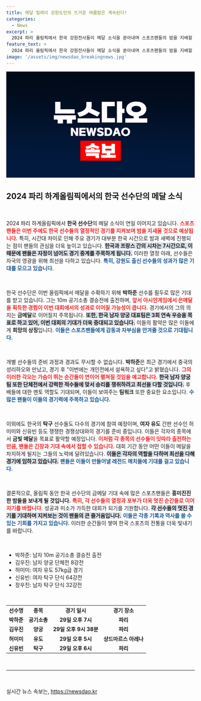 ```yaml
---
title: 메달 릴레이 강원도민의 뜨거운 여름밤은 계속된다!
categories:
  - News
excerpt: >
  2024 파리 올림픽에서 한국 강원전사들이 메달 소식을 쏟아내며 스포츠팬들의 밤을 지배할 예정이다. 박하준의 은메달에 이어 양궁 남자팀도 금메달을 정조준, 긴장감 넘치는 경기들이 한국시간 새벽에 펼쳐진다!
feature_text: >
  2024 파리 올림픽에서 한국 강원전사들이 메달 소식을 쏟아내며 스포츠팬들의 밤을 지배할 예정이다. 박하준의 은메달에 이어 양궁 남자팀도 금메달을 정조준, 긴장감 넘치는 경기들이 한국시간 새벽에 펼쳐진다!
image: '/assets/img/newsdao_breakingnews.jpg'
---
```


<p><img src="/assets/img/newsdao_breakingnews.jpg" alt="flaretime 속보" /></p>

<h2 data-ke-size="size26">2024 파리 하계올림픽에서의 한국 선수단의 메달 소식</h2>

<p data-ke-size="size16">&nbsp;</p>  

<p>2024 파리 하계올림픽에서 <strong>한국 선수단</strong>의 메달 소식이 연일 이어지고 있습니다. <b><span style="color: #ee2323;">스포츠팬들은 이번 주에도 한국 선수들의 열정적인 경기를 지켜보며 밤을 지새울 것으로 예상됩니다.</span></b> 특히, 시간대 차이로 인해 주요 경기가 대부분 한국 시간으로 밤과 새벽에 진행되는 점이 팬들의 관심을 더욱 높이고 있습니다. <b><span style="background-color: #21538527;">한국과 프랑스 간의 시차는 7시간으로, 이 때문에 팬들은 자정이 넘어도 경기 중계를 주목하게 됩니다.</span></b> 이러한 열정 아래, 선수들은 자국의 영광을 위해 최선을 다하고 있습니다. <b><span style="color: #1a5490;">특히, 강원도 출신 선수들의 성과가 많은 기대를 모으고 있습니다.</span></b></p>

<p data-ke-size="size16">&nbsp;</p>  

<p>한국 선수단은 이번 올림픽에서 메달을 수확하기 위해 <strong>박하준</strong> 선수를 필두로 많은 기대를 받고 있습니다. 그는 10m 공기소총 결승전에 출전하며, <b><span style="color: #ee2323;">앞서 아시안게임에서 은메달을 획득한 경험이 이번 대회에서의 성과로 이어질 가능성이 큽니다.</span></b> 경기에서의 그의 의지는 <strong>금메달</strong>로 이어질지 주목됩니다. <b><span style="background-color: #21538527;">또한, 한국 남자 양궁 대표팀은 3회 연속 우승을 목표로 하고 있어, 이번 대회의 기대가 더욱 증대되고 있습니다.</span></b> 이들의 활약은 많은 이들에게 <strong>희망의 상징</strong>입니다. <b><span style="color: #1a5490;">이들은 스포츠팬들에게 감동과 자부심을 안겨줄 것으로 기대됩니다.</span></b></p>

<p data-ke-size="size16">&nbsp;</p>  

<p>개별 선수들의 준비 과정과 경과도 무시할 수 없습니다. <strong>박하준</strong>은 최근 경기에서 중국의 성리하오와 만났고, 경기 후 "이번에는 개인전에서 설욕하고 싶다"고 밝혔습니다. <b><span style="color: #ee2323;">그의 이러한 각오는 가슴이 뛰는 순간들이 연이어 펼쳐질 것임을 예고합니다.</span></b> <b><span style="background-color: #21538527;">한국 남자 양궁팀 또한 단체전에서 강력한 적수들에 맞서 승리를 쟁취하려고 최선을 다할 것입니다.</span></b> 후배들에 대한 멘토 역할도 기대되며, 이들이 보여주는 <strong>팀워크</strong> 또한 중요한 요소입니다. <b><span style="color: #1a5490;">수많은 팬들이 이들의 경기력에 주목하고 있습니다.</span></b></p>

<p data-ke-size="size16">&nbsp;</p>  

<p>이외에도 한국의 <strong>탁구</strong> 선수들도 다수의 경기에 참여 예정이며, <strong>여자 유도</strong> 간판 선수인 허미미와 신유빈 등도 쟁쟁한 경쟁상대와의 경기를 준비 중입니다. 이들은 각자의 종목에서 <strong>금빛 메달</strong>을 목표로 활약할 예정입니다. <b><span style="color: #ee2323;">이처럼 각 종목의 선수들이 잇따라 출전하는 만큼, 팬들은 긴장과 기대 속에서 접할 수 있습니다.</span></b> 대회 기간 동안 어떤 이들이 메달을 차지하게 될지는 그들의 노력에 달려있습니다. <b><span style="background-color: #21538527;">이들은 각자의 역할을 다하며 최선을 다해 경기에 임하고 있습니다.</span></b> <b><span style="color: #1a5490;">팬들은 이들이 만들어낼 레전드 매치들에 기대를 걸고 있습니다.</span></b></p>

<p data-ke-size="size16">&nbsp;</p>  

<p>결론적으로, 올림픽 동안 한국 선수단의 금메달 기대 속에 많은 스포츠팬들은 <strong>흥미진진한 밤들을 보내게 될 것입니다.</strong> <b><span style="color: #ee2323;">특히, 각 선수들의 열정과 포부가 더욱 멋진 순간들로 이어지기를 바랍니다.</span></b> 성공과 미소가 가득한 대회가 되기를 기원합니다. <b><span style="background-color: #21538527;">각 선수들의 멋진 경기를 기대하며 지켜보는 것이 팬들의 큰 즐거움입니다.</span></b> <b><span style="color: #1a5490;">이들은 각종 기록과 역사를 쓸 수 있는 기회를 가지고 있습니다.</span></b> 이러한 순간들이 쌓여 한국 스포츠의 전통을 더욱 빛내기를 바랍니다. </p>

<p data-ke-size="size16">&nbsp;</p>  

<ul>
<li>박하준: 남자 10m 공기소총 결승전 출전</li>
<li>김우진: 남자 양궁 단체전 8강전</li>
<li>허미미: 여자 유도 57kg급 경기</li>
<li>신유빈: 여자 탁구 단식 64강전</li>
<li>장우진: 남자 탁구 단식 32강전</li>
</ul>

<p data-ke-size="size16">&nbsp;</p>

<table style="width: 100%; border-collapse: collapse;">
    <tr>
        <td style="text-align: center; height: 17px;"><b>선수명</b></td>
        <td style="text-align: center; height: 17px;"><b>종목</b></td>
        <td style="text-align: center; height: 17px;"><b>경기 일시</b></td>
        <td style="text-align: center; height: 17px;"><b>경기 장소</b></td>
    </tr>
    <tr>
        <td style="text-align: center; height: 17px;"><b>박하준</b></td>
        <td style="text-align: center; height: 17px;"><b>공기소총</b></td>
        <td style="text-align: center; height: 17px;"><b>29일 오후 7시</b></td>
        <td style="text-align: center; height: 17px;"><b>파리</b></td>
    </tr>
    <tr>
        <td style="text-align: center; height: 17px;"><b>김우진</b></td>
        <td style="text-align: center; height: 17px;"><b>양궁</b></td>
        <td style="text-align: center; height: 17px;"><b>29일 오후 9시 38분</b></td>
        <td style="text-align: center; height: 17px;"><b>파리</b></td>
    </tr>
    <tr>
        <td style="text-align: center; height: 17px;"><b>허미미</b></td>
        <td style="text-align: center; height: 17px;"><b>유도</b></td>
        <td style="text-align: center; height: 17px;"><b>29일 오후 5시</b></td>
        <td style="text-align: center; height: 17px;"><b>샹드마르스 아레나</b></td>
    </tr>
    <tr>
        <td style="text-align: center; height: 17px;"><b>신유빈</b></td>
        <td style="text-align: center; height: 17px;"><b>탁구</b></td>
        <td style="text-align: center; height: 17px;"><b>29일 오후 6시</b></td>
        <td style="text-align: center; height: 17px;"><b>파리</b></td>
    </tr>
</table>

<p data-ke-size="size16">&nbsp;</p>  

<hr>  

<p data-ke-size="size16">&nbsp;</p>
실시간 뉴스 속보는, <a href="https://newsdao.kr" rel="dofollow">https://newsdao.kr</a>


